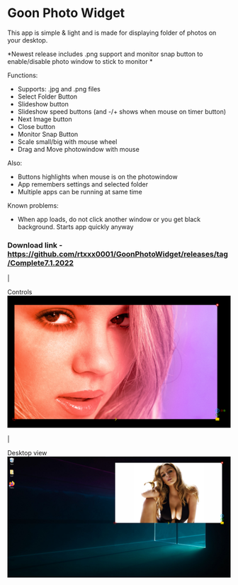 # Goon Photo Widget

This app is simple & light and is made for displaying folder of photos on your desktop. 

*Newest release includes .png support and monitor snap button to enable/disable photo window to stick to monitor
*

Functions:
- Supports: .jpg and .png files
- Select Folder Button
- Slideshow button 
- Slideshow speed buttons (and -/+ shows when mouse on timer button)
- Next Image button
- Close button
- Monitor Snap Button
- Scale small/big with mouse wheel
- Drag and Move photowindow with mouse

Also:
+ Buttons highlights when mouse is on the photowindow
+ App remembers settings and selected folder
+ Multiple apps can be running at same time

Known problems:
- When app loads, do not click another window or you get black background. Starts app quickly anyway

### Download link - https://github.com/rtxxx0001/GoonPhotoWidget/releases/tag/Complete7.1.2022

|

Controls
![myimage-alt-tag](https://raw.githubusercontent.com/rtxxx0001/GoonPhotoWidget/main/GPW5.png)

|

Desktop view
![myimage-alt-tag](https://raw.githubusercontent.com/rtxxx0001/GoonPhotoWidget/main/GPW4.png)
